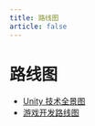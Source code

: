 ```yaml
---
title: 路线图
article: false
---
```


# 路线图

* [Unity 技术全景图](./Unity%20技术全景图.md)
* [游戏开发路线图](./游戏开发路线图.md)

